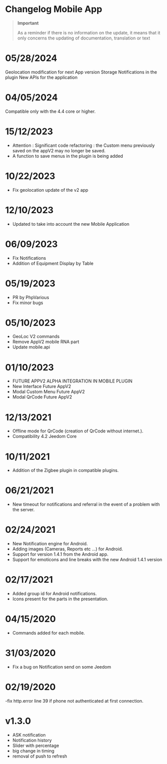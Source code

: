 # Changelog Mobile App

> **Important**
>
> As a reminder if there is no information on the update, it means that it only concerns the updating of documentation, translation or text


# 05/28/2024
Geolocation modification for next App version
Storage Notifications in the plugin
New APIs for the application

# 04/05/2024
Compatible only with the 4.4 core or higher.

# 15/12/2023

- Attention : Significant code refactoring : the Custom menu previously saved on the appV2 may no longer be saved.
- A function to save menus in the plugin is being added


# 10/22/2023

- Fix geolocation update of the v2 app

# 12/10/2023

- Updated to take into account the new Mobile Application

# 06/09/2023

- Fix Notifications
- Addition of Equipment Display by Table

# 05/19/2023

- PR by PhpVarious
- Fix minor bugs

# 05/10/2023

- GeoLoc V2 commands
- Remove AppV2 mobile RNA part
- Update mobile.api

# 01/10/2023

- FUTURE APPV2 ALPHA INTEGRATION IN MOBILE PLUGIN
- New Interface Future AppV2
- Modal Custom Menu Future AppV2
- Modal QrCode Future AppV2

# 12/13/2021

- Offline mode for QrCode (creation of QrCode without internet.).
- Compatibility 4.2 Jeedom Core

# 10/11/2021

- Addition of the Zigbee plugin in compatible plugins.

# 06/21/2021

- New timeout for notifications and referral in the event of a problem with the server.

# 02/24/2021

- New Notification engine for Android.
- Adding images (Cameras, Reports etc ...) for Android.
- Support for version 1.4.1 from the Android app.
- Support for emoticons and line breaks with the new Android 1.4.1 version

# 02/17/2021

- Added group id for Android notifications.
- Icons present for the parts in the presentation.

# 04/15/2020

- Commands added for each mobile.

# 31/03/2020

- Fix a bug on Notification send on some Jeedom

# 02/19/2020

-fix http.error line 39 if phone not authenticated at first connection.

# v1.3.0

- ASK notification
- Notification history
- Slider with percentage
- big change in timing
- removal of push to refresh
